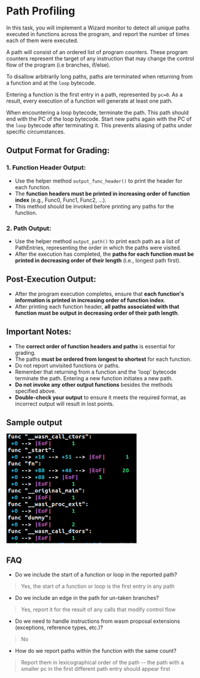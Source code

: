 # Path Profiling

In this task, you will implement a Wizard monitor to detect all unique paths executed in functions across the program, and report the number
of times each of them were executed.

A path will consist of an ordered list of program counters. These program counters represent the target of any instruction that may
change the control flow of the program (i.e branches, if/else).

To disallow arbitrarily long paths, paths are terminated when returning from a function and at the `loop` bytecode.

Entering a function is the first entry in a path, represented by `pc=0`. As a result, every execution of a function
will generate at least one path.

When encountering a loop bytecode, terminate the path. This path should end with the PC of the loop bytecode.
Start new paths again with the PC of the `loop` bytecode after terminating it. This prevents aliasing of paths under specific circumstances.

## Output Format for Grading:

### 1. Function Header Output:
- Use the helper method `output_func_header()` to print the header for each function.
- The **function headers must be printed in increasing order of function index** (e.g., Func0, Func1, Func2, ...).
- This method should be invoked before printing any paths for the function.

### 2. Path Output:
- Use the helper method `output_path()` to print each path as a list of PathEntries, representing the order in which the paths were visited.
- After the execution has completed, the **paths for each function must be printed in decreasing order of their length** (i.e., longest path first).

## Post-Execution Output:
- After the program execution completes, ensure that **each function's information is printed in increasing order of function index**.
- After printing each function header, **all paths associated with that function must be output in decreasing order of their path length**.

## Important Notes:
- The **correct order of function headers and paths** is essential for grading.
- The paths **must be ordered from longest to shortest** for each function.
- Do not report unvisited functions or paths.
- Remember that returning from a function and the 'loop' bytecode terminate the path. Entering a new function initiates a new path.
- **Do not invoke any other output functions** besides the methods specified above.
- **Double-check your output** to ensure it meets the required format, as incorrect output will result in lost points.


## Sample output

![sample](./output_paths.png)


## FAQ

* Do we include the start of a function or loop in the reported path?
> Yes, the start of a function or loop is the first entry in any path
* Do we include an edge in the path for un-taken branches?
> Yes, report it for the result of any calls that modify control flow
* Do we need to handle instructions from wasm proposal extensions (exceptions, reference types, etc.)?
> No
* How do we report paths within the function with the same count?
> Report them in lexicographical order of the path -- the path with a smaller pc in the first different path entry should appear first
